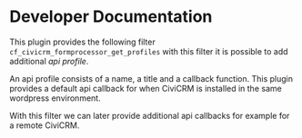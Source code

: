 # Developer Documentation

This plugin provides the following filter `cf_civicrm_formprocessor_get_profiles` with this filter it is possible to 
add additional _api profile_.

An api profile consists of a name, a title and a callback function. 
This plugin provides a default api callback for when CiviCRM is installed in the same wordpress environment.

With this filter we can later provide additional api callbacks for example for a remote CiviCRM.